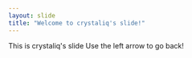 ```yaml
---
layout: slide
title: "Welcome to crystaliq's slide!"
---
```

This is crystaliq's slide
Use the left arrow to go back!